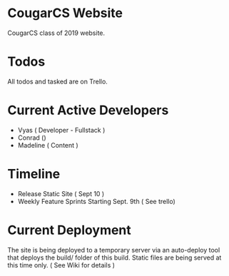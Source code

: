# CougarCS Website
CougarCS class of 2019 website.

# Todos
All todos and tasked are on Trello.

# Current Active Developers

* Vyas ( Developer - Fullstack )
* Conrad ()
* Madeline ( Content )

# Timeline
* Release Static Site ( Sept 10 )
* Weekly Feature Sprints Starting Sept. 9th ( See trello)

# Current Deployment
The site is being deployed to a temporary server via an auto-deploy tool that deploys the build/ folder of this build. Static files are being served at this time only. ( See Wiki for details )
